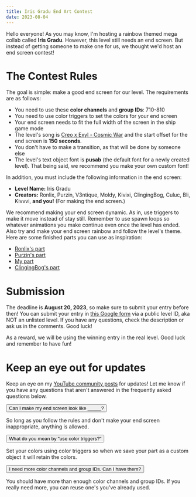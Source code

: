 ```yaml
---
title: Iris Gradu End Art Contest
date: 2023-08-04
---
```


Hello everyone! As you may know, I'm hosting a rainbow themed mega collab called **Iris Gradu**. However, this level still needs an end screen. But instead of getting someone to make one for us, we thought we'd host an end screen contest!

# The Contest Rules

The goal is simple: make a good end screen for our level. The requirements are as follows:

- You need to use these **color channels** and **group IDs**: 710-810
- You need to use color triggers to set the colors for your end screen
- Your end screen needs to fit the full width of the screen in the ship game mode
- The level's song is [Creo x Exyl - Cosmic War](https://www.newgrounds.com/audio/listen/1211787) and the start offset for the end screen is **150 seconds**.
- You don't have to make a transition, as that will be done by someone else
- The level's text object font is **pusab** (the default font for a newly created level). That being said, we recommend you make your own custom font!

In addition, you must include the following information in the end screen:

- **Level Name:** Iris Gradu
- **Creators:** Ronlix, Purzin, V3ntique, Moldy, Kivixi, ClingingBog, Culuc, Bli, Kivvvi, **and you!** (For making the end screen.)

We recommend making your end screen dynamic. As in, use triggers to make it move instead of stay still. Remember to use spawn loops so whatever animations you make continue even once the level has ended. Also try and make your end screen rainbow and follow the level's theme. Here are some finished parts you can use as inspiration:

- [Ronlix's part](https://youtu.be/lffC8cY5ppc)
- [Purzin's part](https://youtu.be/74Ge3JYIayc)
- [My part](https://www.youtube.com/live/j5DhnPfuxy0?feature=share&t=10866)
- [ClingingBog's part](https://youtu.be/2b6x7V9xK5w)

# Submission

The deadline is **August 20, 2023**, so make sure to submit your entry before then! You can submit your entry in [this Google form](https://forms.gle/Ghhd85fcKCawDVow9) via a public level ID, aka NOT an unlisted level. If you have any questions, check the description or ask us in the comments. Good luck!

As a reward, we will be using the winning entry in the real level. Good luck and remember to have fun!

# Keep an eye out for updates

Keep an eye on my [YouTube community posts](https://www.youtube.com/@MoldyGD/community) for updates! Let me know if you have any questions that aren't answered in the frequently asked questions below.

<div class="accordion">
    <button class="accordion-header">Can I make my end screen look like _____? <i class="ri-arrow-right-s-line accordion-icon"></i></button>
    <div class="accordion-body">
        <p>
            So long as you follow the rules and don't make your end screen inappropriate, anything is allowed.
        </p>
    </div>
</div>

<div class="accordion">
    <button class="accordion-header">What do you mean by "use color triggers?" <i class="ri-arrow-right-s-line accordion-icon"></i></button>
    <div class="accordion-body">
        <p>
            Set your colors using color triggers so when we save your part as a custom object it will retain the colors.
        </p>
    </div>
</div>

<div class="accordion">
    <button class="accordion-header">I need more color channels and group IDs. Can I have them? <i class="ri-arrow-right-s-line accordion-icon"></i></button>
    <div class="accordion-body">
        <p>
            You should have more than enough color channels and group IDs. If you really need more, you can reuse one's you've already used.
        </p>
    </div>
</div>